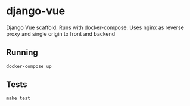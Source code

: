 # django-vue

Django Vue scaffold. Runs with docker-compose. Uses nginx as reverse proxy and single origin to front and backend

## Running
```docker-compose up```

## Tests
```make test```
